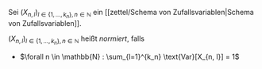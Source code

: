 Sei $(X_{n, l})_{l \in \{ 1, \dots, k_n \}, n \in \mathbb{N}}$ ein [[zettel/Schema von Zufallsvariablen|Schema von Zufallsvariablen]].

$(X_{n, l})_{l \in \{ 1, \dots, k_n \}, n \in \mathbb{N}}$ heißt *normiert*, falls
- $\forall n \in \mathbb{N} : \sum_{l=1}^{k_n} \text{Var}[X_{n, l}] = 1$